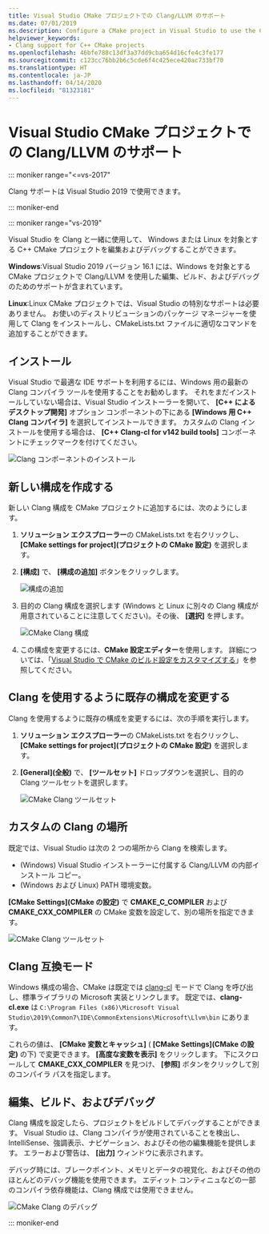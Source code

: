 ```yaml
---
title: Visual Studio CMake プロジェクトでの Clang/LLVM のサポート
ms.date: 07/01/2019
ms.description: Configure a CMake project in Visual Studio to use the Clang/LLVM toolchain.
helpviewer_keywords:
- Clang support for C++ CMake projects
ms.openlocfilehash: 46bfe788c13df3a37dd9cba654d16cfe4c3fe177
ms.sourcegitcommit: c123cc76bb2b6c5cde6f4c425ece420ac733bf70
ms.translationtype: HT
ms.contentlocale: ja-JP
ms.lasthandoff: 04/14/2020
ms.locfileid: "81323181"
---
```

# <a name="clangllvm-support-in-visual-studio-cmake-projects"></a>Visual Studio CMake プロジェクトでの Clang/LLVM のサポート

::: moniker range="<=vs-2017"

Clang サポートは Visual Studio 2019 で使用できます。

::: moniker-end

::: moniker range="vs-2019"

Visual Studio を Clang と一緒に使用して、 Windows または Linux を対象とする C++ CMake プロジェクトを編集およびデバッグすることができます。

**Windows**:Visual Studio 2019 バージョン 16.1 には、Windows を対象とする CMake プロジェクトで Clang/LLVM を使用した編集、ビルド、およびデバッグのためのサポートが含まれています。

**Linux**:Linux CMake プロジェクトでは、Visual Studio の特別なサポートは必要ありません。 お使いのディストリビューションのパッケージ マネージャーを使用して Clang をインストールし、CMakeLists.txt ファイルに適切なコマンドを追加することができます。

## <a name="install"></a>インストール

Visual Studio で最適な IDE サポートを利用するには、Windows 用の最新の Clang コンパイラ ツールを使用することをお勧めします。 それをまだインストールしていない場合は、Visual Studio インストーラーを開いて、 **[C++ によるデスクトップ開発]** オプション コンポーネントの下にある **[Windows 用 C++ Clang コンパイラ]** を選択してインストールできます。 カスタムの Clang インストールを使用する場合は、 **[C++ Clang-cl for v142 build tools]** コンポーネントにチェックマークを付けてください。

![Clang コンポーネントのインストール](media/clang-install-vs2019.png)

## <a name="create-a-new-configuration"></a>新しい構成を作成する

新しい Clang 構成を CMake プロジェクトに追加するには、次のようにします。

1. **ソリューション エクスプローラー**の CMakeLists.txt を右クリックし、 **[CMake settings for project]\(プロジェクトの CMake 設定\)** を選択します。

1. **[構成]** で、 **[構成の追加]** ボタンをクリックします。

   ![構成の追加](media/cmake-add-config-icon.png)

1. 目的の Clang 構成を選択します (Windows と Linux に別々の Clang 構成が用意されていることに注意してください)。その後、 **[選択]** を押します。

   ![CMake Clang 構成](media/cmake-clang-configuration.png)

1. この構成を変更するには、**CMake 設定エディター**を使用します。 詳細については、「[Visual Studio で CMake のビルド設定をカスタマイズする](customize-cmake-settings.md)」を参照してください。

## <a name="modify-an-existing-configuration-to-use-clang"></a>Clang を使用するように既存の構成を変更する

Clang を使用するように既存の構成を変更するには、次の手順を実行します。

1. **ソリューション エクスプローラー**の CMakeLists.txt を右クリックし、 **[CMake settings for project]\(プロジェクトの CMake 設定\)** を選択します。

1. **[General]\(全般\)** で、 **[ツールセット]** ドロップダウンを選択し、目的の Clang ツールセットを選択します。

   ![CMake Clang ツールセット](media/cmake-clang-toolset.png)

## <a name="custom-clang-locations"></a>カスタムの Clang の場所

既定では、Visual Studio は次の 2 つの場所から Clang を検索します。

- (Windows) Visual Studio インストーラーに付属する Clang/LLVM の内部インストール コピー。
- (Windows および Linux) PATH 環境変数。

**[CMake Settings]\(CMake の設定\)** で **CMAKE_C_COMPILER** および **CMAKE_CXX_COMPILER** の CMake 変数を設定して、別の場所を指定できます。

![CMake Clang ツールセット](media/clang-location-cmake.png)

## <a name="clang-compatibility-modes"></a>Clang 互換モード

Windows 構成の場合、CMake は既定では [clang-cl](https://llvm.org/devmtg/2014-04/PDFs/Talks/clang-cl.pdf) モードで Clang を呼び出し、標準ライブラリの Microsoft 実装とリンクします。 既定では、**clang-cl.exe** は `C:\Program Files (x86)\Microsoft Visual Studio\2019\Common7\IDE\CommonExtensions\Microsoft\Llvm\bin` にあります。

これらの値は、 **[CMake 変数とキャッシュ]** ( **[CMake Settings]\(CMake の設定\)** の下) で変更できます。 **[高度な変数を表示]** をクリックします。 下にスクロールして **CMAKE_CXX_COMPILER** を見つけ、 **[参照]** ボタンをクリックして別のコンパイラ パスを指定します。

## <a name="edit-build-and-debug"></a>編集、ビルド、およびデバッグ

Clang 構成を設定したら、プロジェクトをビルドしてデバッグすることができます。 Visual Studio は、Clang コンパイラが使用されていることを検出し、IntelliSense、強調表示、ナビゲーション、およびその他の編集機能を提供します。 エラーおよび警告は、 **[出力]** ウィンドウに表示されます。

デバッグ時には、ブレークポイント、メモリとデータの視覚化、およびその他のほとんどのデバッグ機能を使用できます。 エディット コンティニュなどの一部のコンパイラ依存機能は、Clang 構成では使用できません。

![CMake Clang のデバッグ](media/clang-debug-visualize.png)

::: moniker-end
